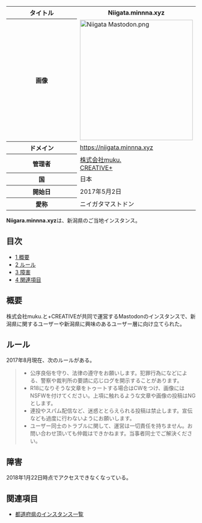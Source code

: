 <div>

<table>
<colgroup>
<col style="width: 50%" />
<col style="width: 50%" />
</colgroup>
<tbody>
<tr class="header">
<th>タイトル</th>
<th>Niigata.minnna.xyz</th>
</tr>

<tr class="odd">
<th>画像</th>
<td><a href="/%E3%83%95%E3%82%A1%E3%82%A4%E3%83%AB:Niigata_Mastodon.png"><img src="/images/thumb/1/14/Niigata_Mastodon.png/300px-Niigata_Mastodon.png" srcset="/images/thumb/1/14/Niigata_Mastodon.png/450px-Niigata_Mastodon.png 1.5x, /images/1/14/Niigata_Mastodon.png 2x" width="300" height="319" alt="Niigata Mastodon.png" /></a></td>
</tr>
<tr class="even">
<th scope="row">ドメイン</th>
<td><a href="https://niigata.minnna.xyz" rel="nofollow">https://niigata.minnna.xyz</a></td>
</tr>
<tr class="odd">
<th scope="row">管理者</th>
<td><a href="https://muku-corp.co.jp/" rel="nofollow">株式会社muku.</a><br />
<a href="http://p-l-us-creative.com/" rel="nofollow">CREATIVE+</a></td>
</tr>
<tr class="even">
<th scope="row">国</th>
<td>日本</td>
</tr>
<tr class="odd">
<th scope="row">開始日</th>
<td>2017年5月2日</td>
</tr>
<tr class="even">
<th scope="row">愛称</th>
<td>ニイガタマストドン</td>
</tr>
</tbody>
</table>

**Niigara.minnna.xyz**は、新潟県のご当地インスタンス。

<div>

<div lang="ja" dir="ltr">

## 目次

</div>

-   [1 概要](#.E6.A6.82.E8.A6.81)
-   [2 ルール](#.E3.83.AB.E3.83.BC.E3.83.AB)
-   [3 障害](#.E9.9A.9C.E5.AE.B3)
-   [4 関連項目](#.E9.96.A2.E9.80.A3.E9.A0.85.E7.9B.AE)

</div>

## 概要

株式会社muku.と+CREATIVEが共同で運営するMastodonのインスタンスで、新潟県に関するユーザーや新潟県に興味のあるユーザー層に向け立てられた。

## ルール

2017年8月現在、次のルールがある。

> -   公序良俗を守り、法律の遵守をお願いします。犯罪行為になどによる、警察や裁判所の要請に応じログを開示することがあります。
> -   R18になりそうな文章をトゥートする場合はCWをつけ、画像にはNSFWを付けてください。上項に触れるような文章や画像の投稿はNGとします。
> -   連投やスパム配信など、迷惑ととらえられる投稿は禁止します。宣伝なども過度に行わないようにお願いします。
> -   ユーザー同士のトラブルに関して、運営は一切責任を持ちません。お問い合わせ頂いても仲裁はできかねます。当事者同士でご解決ください。

## 障害

2018年1月22日時点でアクセスできなくなっている。

## 関連項目

-   [都道府県のインスタンス一覧](/%E9%83%BD%E9%81%93%E5%BA%9C%E7%9C%8C%E3%81%AE%E3%82%A4%E3%83%B3%E3%82%B9%E3%82%BF%E3%83%B3%E3%82%B9%E4%B8%80%E8%A6%A7 "都道府県のインスタンス一覧")

</div>
